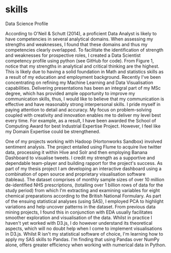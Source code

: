 # skills
Data Science Profile

According to O'Neil & Schutt (2014), a proficient Data Analyst is likely to have competencies in several analytical domains. When assessing my strengths and weaknesses, I found that these domains and thus my competencies clearly overlapped. To facilitate the identification of strength and weaknesses for prospective roles, I created a Data Scientist competency profile using python (see GitHub for code). From Figure 1, notice that my strengths in analytical and critical thinking are the highest. This is likely due to having a solid foundation in Math and statistics skills as a result of my education and employment background. Recently I've been concentrating on refining my Machine Learning and Data Visualisation capabilities. Delivering presentations has been an integral part of my MSc degree, which has provided ample opportunity to improve my communication skills, thus, I would like to believe that my communication is effective and have reasonably strong interpersonal skills. I pride myself in paying attention to detail and accuracy. My focus on problem-solving coupled with creativity and innovation enables me to deliver my level best every time. For example, as a result, I have been awarded the School of Computing Award for best Industrial Expertise Project. However, I feel like my Domain Expertise could be strengthened.

One of my projects working with Hadoop (Hortonworks Sandbox) involved sentiment analysis. The project entailed using Flume to acquire live twitter data, processing it within Hive and Solr and then employing Banana Dashboard to visualise tweets. I credit my strength as a supportive and dependable team-player and building rapport for the project's success. As part of my thesis project I am developing an interactive dashboard using a combination of open source and proprietary visualisation software (tableau). The dataset comprises of monthly sample sizes of over 10 million de-identified NHS prescriptions, (totalling over 1 billion rows of data for the study period) from which I'm extracting and examining variables for eight chemical preparations according to the British National Formulary. As part of the ensuing statistical analyses (using SAS), I employed PCA to highlight variations and help uncover patterns in the dataset. From previous data mining projects, I found this in conjunction with EDA usually facilitates smoother exploration and visualisation of the data. Whilst in practice I haven't yet worked with D3.js, I do however understand its theoretical aspects, which will no doubt help when I come to implement visualisations in D3.js. Whilst R isn't my statistical software of choice, I'm learning how to apply my SAS skills to Pandas. I'm finding that using Pandas over NumPy alone, offers greater efficiency when working with numerical data in Python.
